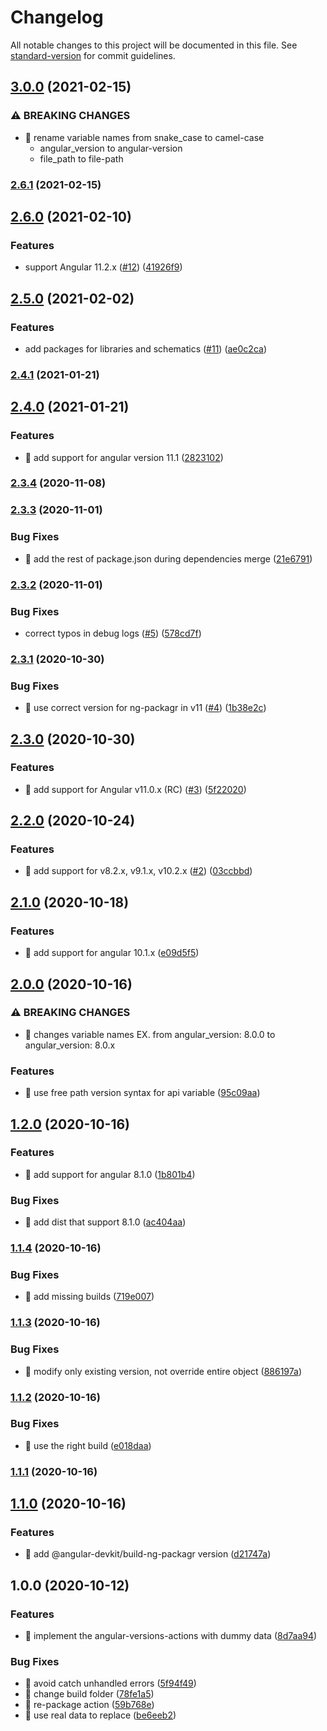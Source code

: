 # Changelog

All notable changes to this project will be documented in this file. See [standard-version](https://github.com/conventional-changelog/standard-version) for commit guidelines.

## [3.0.0](https://github.com/ngworker/angular-versions-action/compare/v2.6.1...v3.0.0) (2021-02-15)

### ⚠ BREAKING CHANGES

- 🧨 rename variable names from snake_case to camel-case
  - angular_version to angular-version
  - file_path to file-path

### [2.6.1](https://github.com/ngworker/angular-versions-action/compare/v2.6.0...v2.6.1) (2021-02-15)

## [2.6.0](https://github.com/ngworker/angular-versions-action/compare/v2.5.0...v2.6.0) (2021-02-10)

### Features

- support Angular 11.2.x ([#12](https://github.com/ngworker/angular-versions-action/issues/12)) ([41926f9](https://github.com/ngworker/angular-versions-action/commit/41926f94244e4b6ababe6d2186b4362e802f0d75))

## [2.5.0](https://github.com/ngworker/angular-versions-action/compare/v2.4.1...v2.5.0) (2021-02-02)

### Features

- add packages for libraries and schematics ([#11](https://github.com/ngworker/angular-versions-action/issues/11)) ([ae0c2ca](https://github.com/ngworker/angular-versions-action/commit/ae0c2ca17103add113177945b0076ff23128fe5f))

### [2.4.1](https://github.com/ngworker/angular-versions-action/compare/v2.4.0...v2.4.1) (2021-01-21)

## [2.4.0](https://github.com/ngworker/angular-versions-action/compare/v2.3.4...v2.4.0) (2021-01-21)

### Features

- 🎸 add support for angular version 11.1 ([2823102](https://github.com/ngworker/angular-versions-action/commit/2823102ce91a093ff172e6aab43132d9471eefc7))

### [2.3.4](https://github.com/ngworker/angular-versions-action/compare/v2.3.3...v2.3.4) (2020-11-08)

### [2.3.3](https://github.com/ngworker/angular-versions-action/compare/v2.3.2...v2.3.3) (2020-11-01)

### Bug Fixes

- 🐛 add the rest of package.json during dependencies merge ([21e6791](https://github.com/ngworker/angular-versions-action/commit/21e6791e3ac96a98529ca4f44af4fd437188d821))

### [2.3.2](https://github.com/ngworker/angular-versions-action/compare/v2.3.1...v2.3.2) (2020-11-01)

### Bug Fixes

- correct typos in debug logs ([#5](https://github.com/ngworker/angular-versions-action/issues/5)) ([578cd7f](https://github.com/ngworker/angular-versions-action/commit/578cd7f3fe6e7a8fcef621bddff4aa4fa3afad53))

### [2.3.1](https://github.com/ngworker/angular-versions-action/compare/v2.3.0...v2.3.1) (2020-10-30)

### Bug Fixes

- 🐛 use correct version for ng-packagr in v11 ([#4](https://github.com/ngworker/angular-versions-action/issues/4)) ([1b38e2c](https://github.com/ngworker/angular-versions-action/commit/1b38e2c3950aed61dce2155b39a5ae02a792e08f))

## [2.3.0](https://github.com/ngworker/angular-versions-action/compare/v2.2.0...v2.3.0) (2020-10-30)

### Features

- 🎸 add support for Angular v11.0.x (RC) ([#3](https://github.com/ngworker/angular-versions-action/issues/3)) ([5f22020](https://github.com/ngworker/angular-versions-action/commit/5f22020099e596dabf9ae18437c766fb47cc688b))

## [2.2.0](https://github.com/ngworker/angular-versions-action/compare/v2.1.0...v2.2.0) (2020-10-24)

### Features

- 🎸 add support for v8.2.x, v9.1.x, v10.2.x ([#2](https://github.com/ngworker/angular-versions-action/issues/2)) ([03ccbbd](https://github.com/ngworker/angular-versions-action/commit/03ccbbd7a4b66064323153e84fa812a1e76e7e38))

## [2.1.0](https://github.com/ngworker/angular-versions-action/compare/v2.0.0...v2.1.0) (2020-10-18)

### Features

- 🎸 add support for angular 10.1.x ([e09d5f5](https://github.com/ngworker/angular-versions-action/commit/e09d5f54a13f20bc1b9fb05a9d8f1940ce731fb0))

## [2.0.0](https://github.com/ngworker/angular-versions-action/compare/v1.2.0...v2.0.0) (2020-10-16)

### ⚠ BREAKING CHANGES

- 🧨 changes variable names EX. from angular_version: 8.0.0 to
  angular_version: 8.0.x

### Features

- 🎸 use free path version syntax for api variable ([95c09aa](https://github.com/ngworker/angular-versions-action/commit/95c09aa587c9be8aacd0a217f7b19f1f50a2290e))

## [1.2.0](https://github.com/ngworker/angular-versions-action/compare/v1.1.4...v1.2.0) (2020-10-16)

### Features

- 🎸 add support for angular 8.1.0 ([1b801b4](https://github.com/ngworker/angular-versions-action/commit/1b801b41442ca476cdb441d6c98f89bbc21531cf))

### Bug Fixes

- 🐛 add dist that support 8.1.0 ([ac404aa](https://github.com/ngworker/angular-versions-action/commit/ac404aa531b34e2e8db8343ffd5b665c3fd001e7))

### [1.1.4](https://github.com/ngworker/angular-versions-action/compare/v1.1.3...v1.1.4) (2020-10-16)

### Bug Fixes

- 🐛 add missing builds ([719e007](https://github.com/ngworker/angular-versions-action/commit/719e0075f1dbd05825961733ec34aade3e36480f))

### [1.1.3](https://github.com/ngworker/angular-versions-action/compare/v1.1.2...v1.1.3) (2020-10-16)

### Bug Fixes

- 🐛 modify only existing version, not override entire object ([886197a](https://github.com/ngworker/angular-versions-action/commit/886197a9fd445d3302ec334f859547d402e92301))

### [1.1.2](https://github.com/ngworker/angular-versions-action/compare/v1.1.1...v1.1.2) (2020-10-16)

### Bug Fixes

- 🐛 use the right build ([e018daa](https://github.com/ngworker/angular-versions-action/commit/e018daae97c946c3d8e5082d78263ee95a7a8ffd))

### [1.1.1](https://github.com/ngworker/angular-versions-action/compare/v1.1.0...v1.1.1) (2020-10-16)

## [1.1.0](https://github.com/ngworker/angular-versions-action/compare/v1.0.0...v1.1.0) (2020-10-16)

### Features

- 🎸 add @angular-devkit/build-ng-packagr version ([d21747a](https://github.com/ngworker/angular-versions-action/commit/d21747a39c0bb5595e9d428ebbbf16b64dd7eae2))

## 1.0.0 (2020-10-12)

### Features

- 🎸 implement the angular-versions-actions with dummy data ([8d7aa94](https://github.com/ngworker/angular-versions-action/commit/8d7aa94b8b67853a4f57183422a70e62198a379e))

### Bug Fixes

- 🐛 avoid catch unhandled errors ([5f94f49](https://github.com/ngworker/angular-versions-action/commit/5f94f497b014bd45541ec23508dbfc0b9c11cada))
- 🐛 change build folder ([78fe1a5](https://github.com/ngworker/angular-versions-action/commit/78fe1a53e3f2442340aaa4bf4fa5a38f6e42a2e4))
- 🐛 re-package action ([59b768e](https://github.com/ngworker/angular-versions-action/commit/59b768e2078337c1d77a036eb02309faf98afe84))
- 🐛 use real data to replace ([be6eeb2](https://github.com/ngworker/angular-versions-action/commit/be6eeb250ac10c3f5becacb55c6703b393de6d03))
